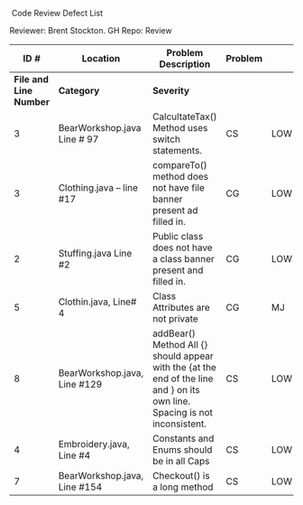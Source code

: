 ​                                                  Code Review Defect List

Reviewer: Brent Stockton.    GH Repo: Review  

| **ID #**                   | **Location**                 | **Problem Description**                                      | Problem |      |
| -------------------------- | ---------------------------- | ------------------------------------------------------------ | ------- | ---- |
| **File and   Line Number** | **Category**                 | **Severity**                                                 |         |      |
| 3                          | BearWorkshop.java Line # 97  | CalcultateTax() Method uses switch statements.               | CS      | LOW  |
| 3                          | Clothing.java – line #17     | compareTo() method  does not have file banner present ad filled  in. | CG      | LOW  |
| 2                          | Stuffing.java  Line #2       | Public class does not have a class  banner present and filled in. | CG      | LOW  |
| 5                          | Clothin.java, Line# 4        | Class Attributes are not private                             | CG      | MJ   |
| 8                          | BearWorkshop.java, Line #129 | addBear() Method All {} should appear  with the {at the end of the line and } on its own line.  Spacing is not inconsistent. | CS      | LOW  |
| 4                          | Embroidery.java, Line #4     | Constants and Enums should be in all  Caps                   | CS      | LOW  |
| 7                          | BearWorkshop.java, Line #154 | Checkout() is a long method                                  | CS      | LOW  |

​                                                                               